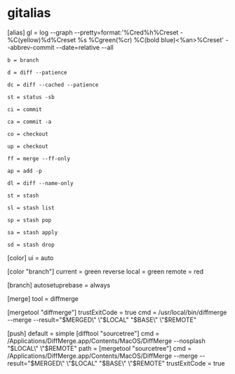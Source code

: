 # gitalias

[alias]
    gl = log --graph --pretty=format:'%Cred%h%Creset -%C(yellow)%d%Creset %s %Cgreen(%cr) %C(bold blue)<%an>%Creset' --abbrev-commit --date=relative --all

    b = branch

    d = diff --patience

    dc = diff --cached --patience

    st = status -sb

    ci = commit

    ca = commit -a

    co = checkout

    up = checkout

    ff = merge --ff-only

    ap = add -p

    dl = diff --name-only

    st = stash

    sl = stash list

    sp = stash pop

    sa = stash apply

    sd = stash drop

[color]
    ui = auto

[color "branch"]
    current = green reverse
    local = green
    remote = red

[branch]
    autosetuprebase = always

[merge]
    tool = diffmerge

[mergetool "diffmerge"]
    trustExitCode = true
    cmd = /usr/local/bin/diffmerge --merge --result=\"$MERGED\" \"$LOCAL\" \"$BASE\" \"$REMOTE\"

[push]
    default = simple
[difftool "sourcetree"]
	cmd = /Applications/DiffMerge.app/Contents/MacOS/DiffMerge --nosplash \"$LOCAL\" \"$REMOTE\"
	path =
[mergetool "sourcetree"]
	cmd = /Applications/DiffMerge.app/Contents/MacOS/DiffMerge --merge --result=\"$MERGED\" \"$LOCAL\" \"$BASE\" \"$REMOTE\"
	trustExitCode = true
